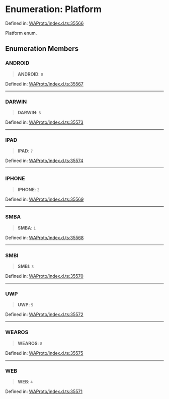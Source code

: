 # Enumeration: Platform

Defined in: [WAProto/index.d.ts:35566](https://github.com/Fokusdotid/Baileys/blob/3623833a320f5e60f370ef835f3de341453290f5/WAProto/index.d.ts#L35566)

Platform enum.

## Enumeration Members

### ANDROID

> **ANDROID**: `0`

Defined in: [WAProto/index.d.ts:35567](https://github.com/Fokusdotid/Baileys/blob/3623833a320f5e60f370ef835f3de341453290f5/WAProto/index.d.ts#L35567)

***

### DARWIN

> **DARWIN**: `6`

Defined in: [WAProto/index.d.ts:35573](https://github.com/Fokusdotid/Baileys/blob/3623833a320f5e60f370ef835f3de341453290f5/WAProto/index.d.ts#L35573)

***

### IPAD

> **IPAD**: `7`

Defined in: [WAProto/index.d.ts:35574](https://github.com/Fokusdotid/Baileys/blob/3623833a320f5e60f370ef835f3de341453290f5/WAProto/index.d.ts#L35574)

***

### IPHONE

> **IPHONE**: `2`

Defined in: [WAProto/index.d.ts:35569](https://github.com/Fokusdotid/Baileys/blob/3623833a320f5e60f370ef835f3de341453290f5/WAProto/index.d.ts#L35569)

***

### SMBA

> **SMBA**: `1`

Defined in: [WAProto/index.d.ts:35568](https://github.com/Fokusdotid/Baileys/blob/3623833a320f5e60f370ef835f3de341453290f5/WAProto/index.d.ts#L35568)

***

### SMBI

> **SMBI**: `3`

Defined in: [WAProto/index.d.ts:35570](https://github.com/Fokusdotid/Baileys/blob/3623833a320f5e60f370ef835f3de341453290f5/WAProto/index.d.ts#L35570)

***

### UWP

> **UWP**: `5`

Defined in: [WAProto/index.d.ts:35572](https://github.com/Fokusdotid/Baileys/blob/3623833a320f5e60f370ef835f3de341453290f5/WAProto/index.d.ts#L35572)

***

### WEAROS

> **WEAROS**: `8`

Defined in: [WAProto/index.d.ts:35575](https://github.com/Fokusdotid/Baileys/blob/3623833a320f5e60f370ef835f3de341453290f5/WAProto/index.d.ts#L35575)

***

### WEB

> **WEB**: `4`

Defined in: [WAProto/index.d.ts:35571](https://github.com/Fokusdotid/Baileys/blob/3623833a320f5e60f370ef835f3de341453290f5/WAProto/index.d.ts#L35571)
